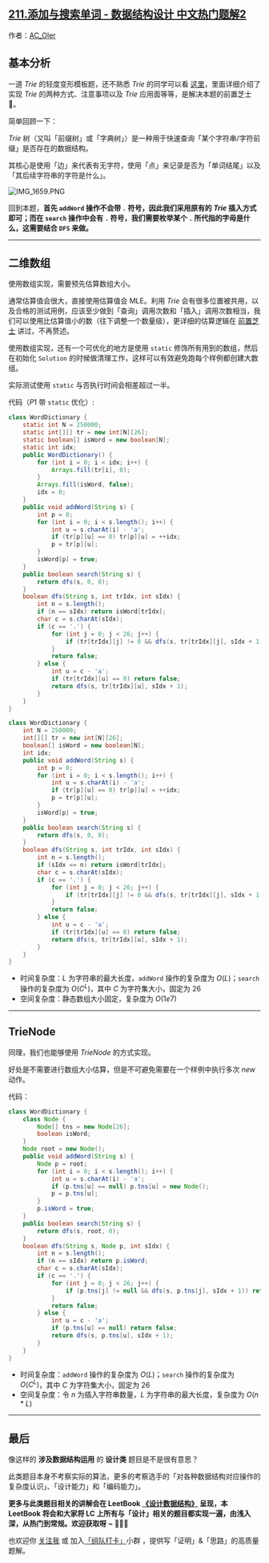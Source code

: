 ## [211.添加与搜索单词 - 数据结构设计 中文热门题解2](https://leetcode.cn/problems/design-add-and-search-words-data-structure/solutions/100000/gong-shui-san-xie-yi-ti-shuang-jie-er-we-un94)

作者：[AC_OIer](https://leetcode.cn/u/AC_OIer)

## 基本分析

一道 $Trie$ 的轻度变形模板题，还不熟悉 $Trie$ 的同学可以看 [这里](https://mp.weixin.qq.com/s?__biz=MzU4NDE3MTEyMA==&mid=2247488490&idx=1&sn=db2998cb0e5f08684ee1b6009b974089&chksm=fd9cb8f5caeb31e3f7f67dba981d8d01a24e26c93ead5491edb521c988adc0798d8acb6f9e9d&token=1006889101&lang=zh_CN#rd)，里面详细介绍了实现 $Trie$ 的两种方式、注意事项以及 $Trie$ 应用面等等，是解决本题的前置芝士 🧀。

简单回顾一下：

$Trie$ 树（又叫「前缀树」或「字典树」）是一种用于快速查询「某个字符串/字符前缀」是否存在的数据结构。

其核心是使用「边」来代表有无字符，使用「点」来记录是否为「单词结尾」以及「其后续字符串的字符是什么」。

![IMG_1659.PNG](https://pic.leetcode-cn.com/1618369228-slAfrQ-IMG_1659.PNG)


回到本题，**首先 `addWord` 操作不会带 `.` 符号，因此我们采用原有的 $Trie$ 插入方式即可；而在 `search` 操作中会有 `.` 符号，我们需要枚举某个 `.` 所代指的字母是什么，这需要结合 `DFS` 来做。**

---

## 二维数组

使用数组实现，需要预先估算数组大小。

通常估算值会很大，直接使用估算值会 MLE。利用 $Trie$  会有很多位置被共用，以及合格的测试用例，应该至少做到「查询」调用次数和「插入」调用次数相当，我们可以使用比估算值小的数（往下调整一个数量级），更详细的估算逻辑在 [前置芝士](https://mp.weixin.qq.com/s?__biz=MzU4NDE3MTEyMA==&mid=2247488490&idx=1&sn=db2998cb0e5f08684ee1b6009b974089&chksm=fd9cb8f5caeb31e3f7f67dba981d8d01a24e26c93ead5491edb521c988adc0798d8acb6f9e9d&token=1006889101&lang=zh_CN#rd) 讲过，不再赘述。

使用数组实现，还有一个可优化的地方是使用 `static` 修饰所有用到的数组，然后在初始化 `Solution` 的时候做清理工作，这样可以有效避免跑每个样例都创建大数组。

实际测试使用 `static` 与否执行时间会相差超过一半。

代码（$P1$ 带 `static` 优化）:
```Java []
class WordDictionary {
    static int N = 250000;
    static int[][] tr = new int[N][26];
    static boolean[] isWord = new boolean[N];
    static int idx;
    public WordDictionary() {
        for (int i = 0; i < idx; i++) {
            Arrays.fill(tr[i], 0);
        }
        Arrays.fill(isWord, false);
        idx = 0;
    }
    public void addWord(String s) {
        int p = 0;
        for (int i = 0; i < s.length(); i++) {
            int u = s.charAt(i) - 'a';
            if (tr[p][u] == 0) tr[p][u] = ++idx;
            p = tr[p][u];
        }
        isWord[p] = true;
    }
    public boolean search(String s) {
        return dfs(s, 0, 0);
    }
    boolean dfs(String s, int trIdx, int sIdx) {
        int n = s.length();
        if (n == sIdx) return isWord[trIdx];
        char c = s.charAt(sIdx);
        if (c == '.') {
            for (int j = 0; j < 26; j++) {
                if (tr[trIdx][j] != 0 && dfs(s, tr[trIdx][j], sIdx + 1)) return true;
            }
            return false;
        } else {
            int u = c - 'a';
            if (tr[trIdx][u] == 0) return false;
            return dfs(s, tr[trIdx][u], sIdx + 1);
        }
    }
}
```
```Java []
class WordDictionary {
    int N = 250000;
    int[][] tr = new int[N][26];
    boolean[] isWord = new boolean[N];
    int idx;
    public void addWord(String s) {
        int p = 0;
        for (int i = 0; i < s.length(); i++) {
            int u = s.charAt(i) - 'a';
            if (tr[p][u] == 0) tr[p][u] = ++idx;
            p = tr[p][u];
        }
        isWord[p] = true;
    }
    public boolean search(String s) {
        return dfs(s, 0, 0);
    }
    boolean dfs(String s, int trIdx, int sIdx) {
        int n = s.length();
        if (sIdx == n) return isWord[trIdx];
        char c = s.charAt(sIdx);
        if (c == '.') {
            for (int j = 0; j < 26; j++) {
                if (tr[trIdx][j] != 0 && dfs(s, tr[trIdx][j], sIdx + 1)) return true;
            }
            return false;
        } else {
            int u = c - 'a';
            if (tr[trIdx][u] == 0) return false;
            return dfs(s, tr[trIdx][u], sIdx + 1);
        }
    }
}
```
* 时间复杂度：$L$ 为字符串的最大长度，`addWord` 操作的复杂度为 $O(L)$；`search` 操作的复杂度为 $O(C^L)$，其中 $C$ 为字符集大小，固定为 $26$
* 空间复杂度：静态数组大小固定，复杂度为 $O(1e7)$

---

## TrieNode

同理，我们也能够使用 $TrieNode$ 的方式实现。

好处是不需要进行数组大小估算，但是不可避免需要在一个样例中执行多次 $new$ 动作。

代码：
```Java []
class WordDictionary {
    class Node {
        Node[] tns = new Node[26];
        boolean isWord;
    }
    Node root = new Node();
    public void addWord(String s) {
        Node p = root;
        for (int i = 0; i < s.length(); i++) {
            int u = s.charAt(i) - 'a';
            if (p.tns[u] == null) p.tns[u] = new Node();
            p = p.tns[u];
        }
        p.isWord = true;
    }
    public boolean search(String s) {
        return dfs(s, root, 0);
    }
    boolean dfs(String s, Node p, int sIdx) {
        int n = s.length();
        if (n == sIdx) return p.isWord;
        char c = s.charAt(sIdx);
        if (c == '.') {
            for (int j = 0; j < 26; j++) {
                if (p.tns[j] != null && dfs(s, p.tns[j], sIdx + 1)) return true;
            }
            return false;
        } else {
            int u = c - 'a';
            if (p.tns[u] == null) return false;
            return dfs(s, p.tns[u], sIdx + 1);
        }
    }
}
```
* 时间复杂度：`addWord` 操作的复杂度为 $O(L)$；`search` 操作的复杂度为 $O(C^L)$，其中 $C$ 为字符集大小，固定为 $26$
* 空间复杂度：令 $n$ 为插入字符串数量，$L$ 为字符串的最大长度，复杂度为 $O(n * L)$

---

## 最后

像这样的 **涉及数据结构运用** 的 **设计类** 题目是不是很有意思？

此类题目本身不考察实际的算法，更多的考察选手的「对各种数据结构对应操作的复杂度认识」、「设计能力」和「编码能力」。

**更多与此类题目相关的讲解会在 LeetBook [《设计数据结构》](https://leetcode-cn.com/leetbook/detail/designing-data-structures/) 呈现，本 LeetBook 将会和大家将 LC 上所有与「设计」相关的题目都实现一遍，由浅入深，从热门到常规。欢迎获取呀 ~ 🍭🍭🍭**

也欢迎你 [关注我](https://oscimg.oschina.net/oscnet/up-19688dc1af05cf8bdea43b2a863038ab9e5.png) 或 加入[「组队打卡」](https://leetcode-cn.com/u/ac_oier/)小群 ，提供写「证明」&「思路」的高质量题解。
